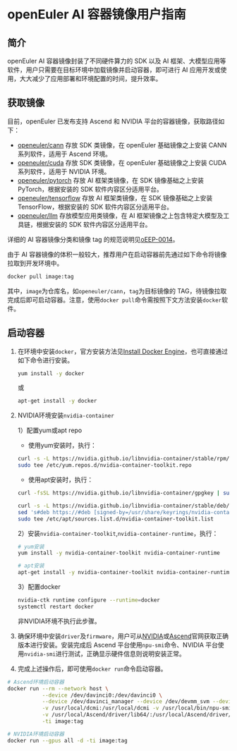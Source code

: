 # openEuler AI 容器镜像用户指南

## 简介

openEuler AI 容器镜像封装了不同硬件算力的 SDK 以及 AI 框架、大模型应用等软件，用户只需要在目标环境中加载镜像并启动容器，即可进行 AI 应用开发或使用，大大减少了应用部署和环境配置的时间，提升效率。

## 获取镜像

目前，openEuler 已发布支持 Ascend 和 NVIDIA 平台的容器镜像，获取路径如下：

- [openeuler/cann](https://hub.docker.com/r/openeuler/cann) 存放 SDK 类镜像，在 openEuler 基础镜像之上安装 CANN 系列软件，适用于 Ascend 环境。
- [openeuler/cuda](https://hub.docker.com/r/openeuler/cuda) 存放 SDK 类镜像，在 openEuler 基础镜像之上安装 CUDA 系列软件，适用于 NVIDIA 环境。
- [openeuler/pytorch](https://hub.docker.com/r/openeuler/pytorch) 存放 AI 框架类镜像，在 SDK 镜像基础之上安装 PyTorch，根据安装的 SDK 软件内容区分适用平台。
- [openeuler/tensorflow](https://hub.docker.com/r/openeuler/tensorflow) 存放 AI 框架类镜像，在 SDK 镜像基础之上安装 TensorFlow，根据安装的 SDK 软件内容区分适用平台。
- [openeuler/llm](https://hub.docker.com/r/openeuler/tensorrt) 存放模型应用类镜像，在 AI 框架镜像之上包含特定大模型及工具链，根据安装的 SDK 软件内容区分适用平台。

详细的 AI 容器镜像分类和镜像 tag 的规范说明见[oEEP-0014](https://gitee.com/openeuler/TC/blob/master/oEEP/oEEP-0014%20openEuler%20AI容器镜像软件栈规范.md)。

由于 AI 容器镜像的体积一般较大，推荐用户在启动容器前先通过如下命令将镜像拉取到开发环境中。

```sh
docker pull image:tag
```

其中，`image`为仓库名，如`openeuler/cann`，`tag`为目标镜像的 TAG，待镜像拉取完成后即可启动容器。注意，使用`docker pull`命令需按照下文方法安装`docker`软件。

## 启动容器

1. 在环境中安装`docker`，官方安装方法见[Install Docker Engine](https://docs.docker.com/engine/install/)，也可直接通过如下命令进行安装。

    ```sh
    yum install -y docker
    ```

    或

    ```sh
    apt-get install -y docker
    ```

2. NVIDIA环境安装`nvidia-container`

    1）配置yum或apt repo
    - 使用yum安装时，执行：

    ```sh
    curl -s -L https://nvidia.github.io/libnvidia-container/stable/rpm/nvidia-container-toolkit.repo | \
    sudo tee /etc/yum.repos.d/nvidia-container-toolkit.repo
    ```

    - 使用apt安装时，执行：

    ```sh
    curl -fsSL https://nvidia.github.io/libnvidia-container/gpgkey | sudo gpg --dearmor -o /usr/share/keyrings/nvidia-container-toolkit-keyring.gpg
    ```

    ```sh
    curl -s -L https://nvidia.github.io/libnvidia-container/stable/deb/nvidia-container-toolkit.list | \
    sed 's#deb https://#deb [signed-by=/usr/share/keyrings/nvidia-container-toolkit-keyring.gpg] https://#g' | \
    sudo tee /etc/apt/sources.list.d/nvidia-container-toolkit.list
    ```

    2）安装`nvidia-container-toolkit`,`nvidia-container-runtime`，执行：

    ```sh
    # yum安装
    yum install -y nvidia-container-toolkit nvidia-container-runtime
    ```

    ```sh
    # apt安装
    apt-get install -y nvidia-container-toolkit nvidia-container-runtime
    ```

    3）配置docker

    ```sh
    nvidia-ctk runtime configure --runtime=docker
    systemctl restart docker
    ```

    非NVIDIA环境不执行此步骤。

3. 确保环境中安装`driver`及`firmware`，用户可从[NVIDIA](https://www.nvidia.com/)或[Ascend](https://www.hiascend.com/)官网获取正确版本进行安装。安装完成后 Ascend 平台使用`npu-smi`命令、NVIDIA 平台使用`nvidia-smi`进行测试，正确显示硬件信息则说明安装正常。

4. 完成上述操作后，即可使用`docker run`命令启动容器。

```sh
# Ascend环境启动容器
docker run --rm --network host \
           --device /dev/davinci0:/dev/davinci0 \
           --device /dev/davinci_manager --device /dev/devmm_svm --device /dev/hisi_hdc \
           -v /usr/local/dcmi:/usr/local/dcmi -v /usr/local/bin/npu-smi:/usr/local/bin/npu-smi \
           -v /usr/local/Ascend/driver/lib64/:/usr/local/Ascend/driver/lib64/ \
           -ti image:tag
```

```sh
# NVIDIA环境启动容器
docker run --gpus all -d -ti image:tag
```
